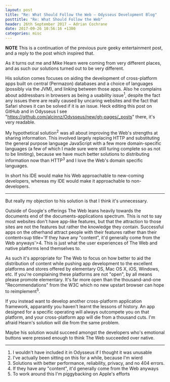 ```yaml
---
layout: post
title: "Re: What Should Follow the Web — Odysseus Development Blog"
posttitle: "Re: What Should Follow the Web"
header: 26th September 2017 — Adrian Cochrane
date: 2017-09-26 10:56:16 +1300
categories: misc
---
```


**NOTE** This is a continuation of the previous pure geeky entertainment post, and a reply to the post which inspired that.

As it turns out me and Mike Hearn were coming from very different places, and as such our solutions turned out to be very different.

His solution comes focuses on aiding the development of cross-platform apps built on central (Permazon) databases and a choice of languages (possibly via the JVM), and linking between those apps. Also he complains about addressbars in browsers as being a usability issue<sup title="I wouldn't have included it in Odysseus if I thought it was unusable">1</sup>, despite the fact any issues there are really caused by uncaring websites and the fact that Safari shows it can be solved if it is an issue. Heck editing this post on GitHub and in Odysseus I see "https://github.com/alcinnz/Odysseus/new/gh-pages/_posts" there, it's very readable. 

My hypothetical solution<sup title="I've actually been sitting on this for a while, because I'm wierd">2</sup> was all about improving the Web's strengths at sharing information. This involved largely replacing HTTP and substituting the general purpose language JavaScript with a few more domain-specific languages (a few of which I made sure were still turing complete so as not to be limiting), because we have much better solutions to distributing information now than HTTP<sup title="Solutions with better performance, reliability, privacy, and no 404 errors.">3</sup> and I love the Web's domain specific languages. 

In short his IDE would make his Web approachable to new-coming developers, whereas my IDE would make it approachable to non-developers. 

---

But really my objection to his solution is that I think it's unnecessary.

Outside of Google's offerings The Web leans heavily towards the documents end of the documents-applications spectrum. This is not to say most websites don't have app-like features, but that the attraction to those sites are not the features but rather the knowledge they contain. Successful apps on the otherhand attract people with their features rather than their content<sup title='If they have any "content", it'd generally come from the Web anyways'>4</sup>. This is just what the user experiences of The Web and native platforms lend themselves to. 

As such it's appropriate for The Web to focus on how better to aid the distribution of content while pushing app development to the excellent platforms and stores offered by elementary OS, Mac OS X, iOS, Windows, etc. If you're complaining these platforms are not "open", by all means please promote elementary. It's far more open than the thousand-and-one "Recommendations" from the W3C which no new upstart browser can hope to reimplement<sup title="To work around this I'm piggybacking on Apple's efforts">5</sup>.

If you instead want to develop another cross-platform application framework, apparantly you haven't learnt the lessons of history. An app designed for a specific operating will always outcompete you on that platform, and your cross-platform app will die from a thousand cuts. I'm afraid Hearn's solution will die from the same problem. 

Maybe his solution would succeed amongst the developers who's emotional buttons were pressed enough to think The Web succeeded over native. 

---

1. I wouldn't have included it in Odysseus if I thought it was unusable
2. I've actually been sitting on this for a while, because I'm wierd
3. Solutions with better performance, reliability, privacy, and no 404 errors.
4. If they have any "content", it'd generally come from the Web anyways
5. To work around this I'm piggybacking on Apple's efforts
